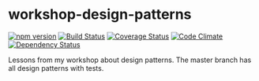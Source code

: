 # workshop-design-patterns 

[![npm version][npm-badge]][npm-url]
[![Build Status][travis-badge]][travis-url]
[![Coverage Status][coverage-badge]][coverage-url]
[![Code Climate][codeclimate-badge]][codeclimate-url]
[![Dependency Status][david-badge]][david-url]

Lessons from my workshop about design patterns. The master branch has all design patterns with tests.

[npm-badge]: https://img.shields.io/npm/v/codeclimate-test-reporter.svg
[npm-url]: https://www.npmjs.com/package/codeclimate-test-reporter
[codeclimate-url]: https://codeclimate.com/github/eduardojmatos/workshop-design-patterns
[codeclimate-badge]: https://codeclimate.com/github/eduardojmatos/workshop-design-patterns/badges/gpa.svg
[coverage-badge]: https://codeclimate.com/github/eduardojmatos/workshop-design-patterns/badges/coverage.svg
[coverage-url]: https://codeclimate.com/github/eduardojmatos/workshop-design-patterns/coverage
[travis-badge]: https://travis-ci.org/eduardojmatos/workshop-design-patterns.svg?branch=master
[travis-url]: https://travis-ci.org/eduardojmatos/workshop-design-patterns
[david-badge]: https://david-dm.org/eduardojmatos/workshop-design-patterns/dev-status.svg
[david-url]: https://david-dm.org/eduardojmatos/workshop-design-patterns?type=dev
